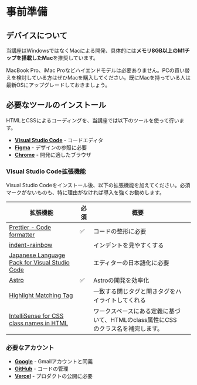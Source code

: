 # 事前準備

## デバイスについて

当講座はWindowsではなくMacによる開発、具体的には**メモリ8GB以上のM1チップを搭載したMac**を推奨しています。

MacBook Pro、iMac Proなどハイエンドモデルは必要ありません。PCの買い替えを検討している方はぜひMacを購入してください。既にMacを持っている人は最新OSにアップグレードしておきましょう。

## 必要なツールのインストール

HTMLとCSSによるコーディングを、当講座では以下のツールを使って行います。

- **[Visual Studio Code](https://code.visualstudio.com/download)** - コードエディタ
- **[Figma](https://www.figma.com/downloads/)** - デザインの参照に必要
- **[Chrome](https://www.google.com/intl/en_us/chrome/)** - 開発に適したブラウザ

### Visual Studio Code拡張機能

Visual Studio Codeをインストール後、以下の拡張機能を加えてください。必須マークがないものも、特に理由がなければ導入を強くお勧めします。

| 拡張機能 | 必須 | 概要 |  |
| --- | --- | --- | --- |
| [Prettier - Code formatter](https://marketplace.visualstudio.com/items?itemName=esbenp.prettier-vscode) | ✅ | コードの整形に必要 |  |
| [indent-rainbow](https://marketplace.visualstudio.com/items?itemName=oderwat.indent-rainbow) |  | インデントを見やすくする |  |
| [Japanese Language Pack for Visual Studio Code](https://marketplace.visualstudio.com/items?itemName=MS-CEINTL.vscode-language-pack-ja) |  | エディターの日本語化に必要 |  |
| [Astro](https://marketplace.visualstudio.com/items?itemName=astro-build.astro-vscode) | ✅ | Astroの開発を効率化 |  |
| [Highlight Matching Tag](https://marketplace.visualstudio.com/items?itemName=vincaslt.highlight-matching-tag) |  | 一致する閉じタグと開きタグをハイライトしてくれる |  |
| [IntelliSense for CSS class names in HTML](https://marketplace.visualstudio.com/items?itemName=Zignd.html-css-class-completion) |  | ワークスペースにある定義に基づいて、HTMLのclass属性にCSSのクラス名を補完します。 |  |

### 必要なアカウント

- **[Google](https://www.google.com/intl/ja/account/about/)** - Gmailアカウントと同義
- **[GitHub](https://github.com/)** - コードの管理
- **[Vercel](https://vercel.com/)** - プロダクトの公開に必要
